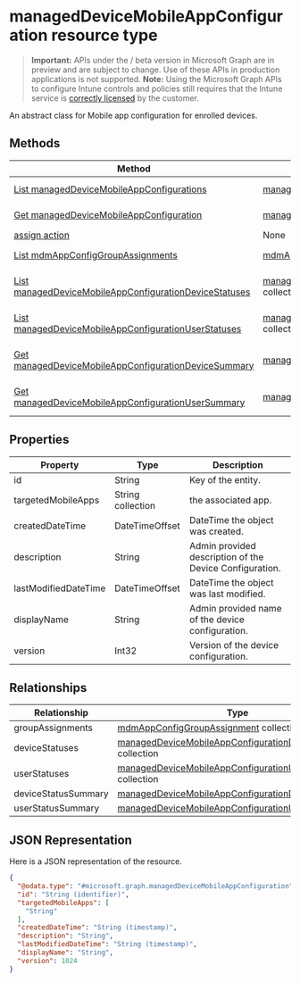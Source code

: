 ﻿# managedDeviceMobileAppConfiguration resource type

> **Important:** APIs under the / beta version in Microsoft Graph are in preview and are subject to change. Use of these APIs in production applications is not supported.
> **Note:** Using the Microsoft Graph APIs to configure Intune controls and policies still requires that the Intune service is [correctly licensed](https://go.microsoft.com/fwlink/?linkid=839381) by the customer.

An abstract class for Mobile app configuration for enrolled devices.
## Methods
|Method|Return Type|Description|
|---|---|---|
|[List managedDeviceMobileAppConfigurations](../api/intune_apps_manageddevicemobileappconfiguration_list.md)|[managedDeviceMobileAppConfiguration](../resources/intune_apps_manageddevicemobileappconfiguration.md) collection|List properties and relationships of the [managedDeviceMobileAppConfiguration](../resources/intune_apps_manageddevicemobileappconfiguration.md) objects.|
|[Get managedDeviceMobileAppConfiguration](../api/intune_apps_manageddevicemobileappconfiguration_get.md)|[managedDeviceMobileAppConfiguration](../resources/intune_apps_manageddevicemobileappconfiguration.md)|Read properties and relationships of the [managedDeviceMobileAppConfiguration](../resources/intune_apps_manageddevicemobileappconfiguration.md) object.|
|[assign action](../api/intune_apps_manageddevicemobileappconfiguration_assign.md)|None|Not yet documented|
|[List mdmAppConfigGroupAssignments](../api/intune_apps_mdmappconfiggroupassignment_list.md)|[mdmAppConfigGroupAssignment](../resources/intune_apps_mdmappconfiggroupassignment.md) collection|List properties and relationships of the [mdmAppConfigGroupAssignment](../resources/intune_apps_mdmappconfiggroupassignment.md) objects.|
|[List managedDeviceMobileAppConfigurationDeviceStatuses](../api/intune_apps_manageddevicemobileappconfigurationdevicestatus_list.md)|[managedDeviceMobileAppConfigurationDeviceStatus](../resources/intune_apps_manageddevicemobileappconfigurationdevicestatus.md) collection|List properties and relationships of the [managedDeviceMobileAppConfigurationDeviceStatus](../resources/intune_apps_manageddevicemobileappconfigurationdevicestatus.md) objects.|
|[List managedDeviceMobileAppConfigurationUserStatuses](../api/intune_apps_manageddevicemobileappconfigurationuserstatus_list.md)|[managedDeviceMobileAppConfigurationUserStatus](../resources/intune_apps_manageddevicemobileappconfigurationuserstatus.md) collection|List properties and relationships of the [managedDeviceMobileAppConfigurationUserStatus](../resources/intune_apps_manageddevicemobileappconfigurationuserstatus.md) objects.|
|[Get managedDeviceMobileAppConfigurationDeviceSummary](../api/intune_apps_manageddevicemobileappconfigurationdevicesummary_get.md)|[managedDeviceMobileAppConfigurationDeviceSummary](../resources/intune_apps_manageddevicemobileappconfigurationdevicesummary.md)|Read properties and relationships of the [managedDeviceMobileAppConfigurationDeviceSummary](../resources/intune_apps_manageddevicemobileappconfigurationdevicesummary.md) object.|
|[Get managedDeviceMobileAppConfigurationUserSummary](../api/intune_apps_manageddevicemobileappconfigurationusersummary_get.md)|[managedDeviceMobileAppConfigurationUserSummary](../resources/intune_apps_manageddevicemobileappconfigurationusersummary.md)|Read properties and relationships of the [managedDeviceMobileAppConfigurationUserSummary](../resources/intune_apps_manageddevicemobileappconfigurationusersummary.md) object.|

## Properties
|Property|Type|Description|
|---|---|---|
|id|String|Key of the entity.|
|targetedMobileApps|String collection|the associated app.|
|createdDateTime|DateTimeOffset|DateTime the object was created.|
|description|String|Admin provided description of the Device Configuration.|
|lastModifiedDateTime|DateTimeOffset|DateTime the object was last modified.|
|displayName|String|Admin provided name of the device configuration.|
|version|Int32|Version of the device configuration.|

## Relationships
|Relationship|Type|Description|
|---|---|---|
|groupAssignments|[mdmAppConfigGroupAssignment](../resources/intune_apps_mdmappconfiggroupassignment.md) collection|the associated group assignments.|
|deviceStatuses|[managedDeviceMobileAppConfigurationDeviceStatus](../resources/intune_apps_manageddevicemobileappconfigurationdevicestatus.md) collection|List of ManagedDeviceMobileAppConfigurationDeviceStatus.|
|userStatuses|[managedDeviceMobileAppConfigurationUserStatus](../resources/intune_apps_manageddevicemobileappconfigurationuserstatus.md) collection|List of ManagedDeviceMobileAppConfigurationUserStatus.|
|deviceStatusSummary|[managedDeviceMobileAppConfigurationDeviceSummary](../resources/intune_apps_manageddevicemobileappconfigurationdevicesummary.md)|App configuration device status summary.|
|userStatusSummary|[managedDeviceMobileAppConfigurationUserSummary](../resources/intune_apps_manageddevicemobileappconfigurationusersummary.md)|App configuration user status summary.|

## JSON Representation
Here is a JSON representation of the resource.
<!-- {
  "blockType": "resource",
  "keyProperty": "id",
  "@odata.type": "microsoft.graph.managedDeviceMobileAppConfiguration"
}
-->
```json
{
  "@odata.type": "#microsoft.graph.managedDeviceMobileAppConfiguration",
  "id": "String (identifier)",
  "targetedMobileApps": [
    "String"
  ],
  "createdDateTime": "String (timestamp)",
  "description": "String",
  "lastModifiedDateTime": "String (timestamp)",
  "displayName": "String",
  "version": 1024
}
```



